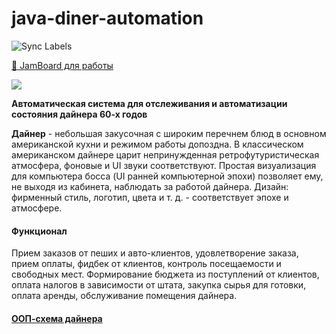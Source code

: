 # java-diner-automation

![Sync Labels](https://github.com/ViRGiL175/java-diner-automation/workflows/Sync%20Labels/badge.svg?branch=master)

[🎨 JamBoard для работы](https://jamboard.google.com/d/1oGgPynlELwIrN4HikChA2LTjyG3BxIJ6QRIgQBCPUAI/)

![](https://user-images.githubusercontent.com/11541555/94340316-d7ce5600-0011-11eb-9ce1-1a37dd19e487.png)

**Автоматическая система для отслеживания и автоматизации состояния дайнера 60-х годов**

**Дайнер** - небольшая закусочная с широким перечнем блюд в основном американской кухни и режимом работы допоздна. В классическом американском дайнере царит непринужденная ретрофутуристическая атмосфера, фоновые и UI звуки соответствуют. Простая визуализация для компьютера босса (UI ранней компьютерной эпохи) позволяет ему, не выходя из кабинета, наблюдать за работой дайнера. Дизайн: фирменный стиль, логотип, цвета и т. д. - соответствует эпохе и атмосфере.

#### Функционал
Прием заказов от пеших и авто-клиентов, удовлетворение заказа, прием оплаты, фидбек от клиентов, контроль посещаемости и свободных мест.
Формирование бюджета из поступлений от клиентов, оплата налогов в зависимости от штата, закупка сырья для готовки, оплата аренды, обслуживание помещения дайнера.

#### [ООП-схема дайнера](https://github.com/ViRGiL175/java-diner-automation/issues/21#issue-715050088)
